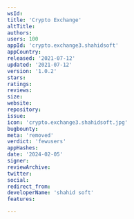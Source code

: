 ```yaml
---
wsId: 
title: 'Crypto Exchange'
altTitle: 
authors: 
users: 100
appId: 'crypto.exchange3.shahidsoft'
appCountry: 
released: '2021-07-12'
updated: '2021-07-12'
version: '1.0.2'
stars: 
ratings: 
reviews: 
size: 
website: 
repository: 
issue: 
icon: 'crypto.exchange3.shahidsoft.jpg'
bugbounty: 
meta: 'removed'
verdict: 'fewusers'
appHashes: 
date: '2024-02-05'
signer: 
reviewArchive: 
twitter: 
social: 
redirect_from: 
developerName: 'shahid soft'
features: 

---
```


